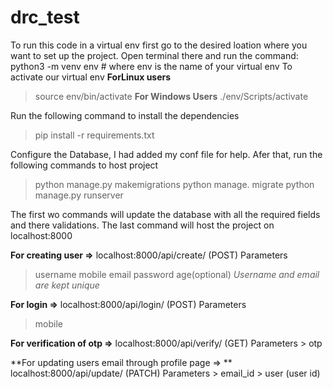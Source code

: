 # drc_test

To run this code in a virtual env first go to the desired loation where you want to set up the project.
Open terminal there and run the command:
  python3 -m venv env # where env is the name of your virtual env
To activate our virtual env 
  **ForLinux users**
  > source env/bin/activate
  **For Windows Users**
  > ./env/Scripts/activate

Run the following command to install the dependencies
  > pip install -r requirements.txt

Configure the Database, I had added my conf file for help.
Afer that, run the following commands to host project
  > python manage.py makemigrations
  > python manage. migrate
  > python manage.py runserver

The first wo commands will update the database with all the required fields and there validations.
The last command will host the project on localhost:8000


**For creating user =>** localhost:8000/api/create/ (POST)
Parameters 
  > username
  > mobile
  > email
  > password
  > age(optional)
 *Username and email are kept unique*
 
 **For login =>** localhost:8000/api/login/ (POST)
 Parameters
  > mobile
  
 **For verification of otp =>** localhost:8000/api/verify/<otp> (GET)
  Parameters
    > otp
  
  **For updating users email through profile page => ** localhost:8000/api/update/ (PATCH)
  Parameters
    > email_id
    > user (user id)
  
 
